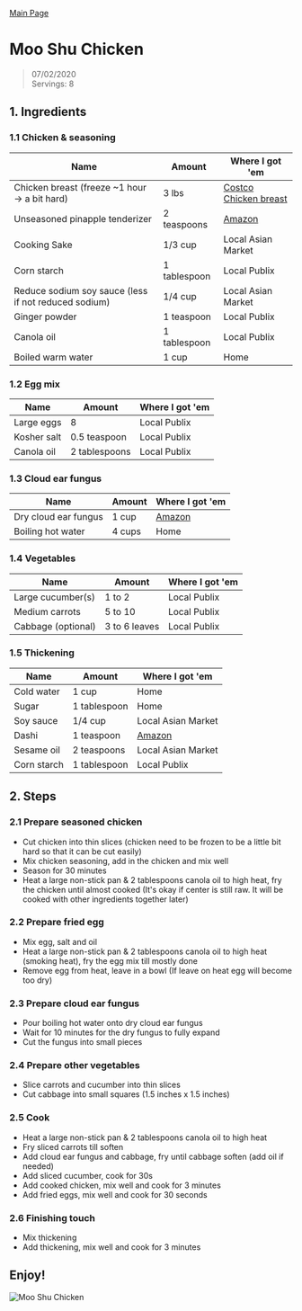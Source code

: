 [Main Page](https://yolanda-ht.github.io/YoloCookBlob/)

# Moo Shu Chicken
> 07/02/2020 <br>
> Servings: 8

## 1. Ingredients
### 1.1 Chicken & seasoning

Name                                           |         Amount       |       Where I got 'em
---------------------------------------------  | -------------------- | ---------------------------------------- 
Chicken breast (freeze ~1 hour -> a bit hard)  |      3 lbs           |  [Costco Chicken breast](https://www.costcobusinessdelivery.com/*kirkland-signature-chicken-breasts%2C-boneless-skinless%2C-10-lb-avg-wt.product.11249049.html)
Unseasoned pinapple tenderizer                 |   2 teaspoons        |  [Amazon](https://www.amazon.com/Adolphs-Unseasoned-Tenderizer-44-5-oz/dp/B0015AO7YO/ref=sr_1_1?dchild=1&keywords=pineapple+tenderizer&qid=1593736883&sr=8-1)
Cooking Sake                                   |   1/3 cup            | Local Asian Market
Corn starch                                    |   1 tablespoon       | Local Publix
Reduce sodium soy sauce (less if not reduced sodium) |   1/4 cup      | Local Asian Market
Ginger powder                                  |   1 teaspoon         | Local Publix
Canola oil                                     | 1 tablespoon         | Local Publix
Boiled warm water                              | 1 cup                | Home

### 1.2 Egg mix

Name                                      |         Amount       |       Where I got 'em
----------------------------------------  | -------------------- | ---------------------------------------- 
Large eggs                                | 8                    | Local Publix
Kosher salt                               | 0.5 teaspoon         | Local Publix
Canola oil                                | 2 tablespoons        | Local Publix

### 1.3 Cloud ear fungus

Name                                      |         Amount       |       Where I got 'em
----------------------------------------  | -------------------- | ---------------------------------------- 
Dry cloud ear fungus                      | 1 cup                | [Amazon](https://www.amazon.com/Wild-Woodear-Mushroom-Black-Fungus/dp/B00QA3WG0I/ref=sr_1_15?dchild=1&keywords=dry+wood+ear+mushrooms&qid=1593737812&sr=8-15)
Boiling hot water                         | 4 cups               | Home

### 1.4 Vegetables

Name                                      |         Amount       |       Where I got 'em
----------------------------------------  | -------------------- | ---------------------------------------- 
Large cucumber(s)                         | 1 to 2               | Local Publix
Medium carrots                            | 5 to 10              | Local Publix
Cabbage (optional)                        | 3 to 6 leaves        | Local Publix

### 1.5 Thickening

Name                                      |         Amount       |       Where I got 'em
----------------------------------------  | -------------------- | ---------------------------------------- 
Cold water                                | 1 cup                | Home
Sugar                                     | 1 tablespoon         | Home
Soy sauce                                 | 1/4 cup              | Local Asian Market
Dashi                                     | 1 teaspoon           | [Amazon](https://www.amazon.com/Ajinomoto-Dashi-Soup-Stock-4-23/dp/B0002YB40O/ref=sxts_sxwds-bia-wc-p13n1_0?cv_ct_cx=dashi&dchild=1&keywords=dashi&pd_rd_i=B0002YB40O&pd_rd_r=1e746944-5aa4-461a-aa78-78bbe9ddfef4&pd_rd_w=aFE1H&pd_rd_wg=xoOqP&pf_rd_p=1da5beeb-8f71-435c-b5c5-3279a6171294&pf_rd_r=51WZSEQYQCDACZHPJPRF&psc=1&qid=1593738215&sr=1-1-70f7c15d-07d8-466a-b325-4be35d7258cc)
Sesame oil                                | 2 teaspoons          | Local Asian Market
Corn starch                               | 1 tablespoon        | Local Publix


## 2. Steps
### 2.1 Prepare seasoned chicken
- Cut chicken into thin slices (chicken need to be frozen to be a little bit hard so that it can be cut easily)
- Mix chicken seasoning, add in the chicken and mix well
- Season for 30 minutes
- Heat a large non-stick pan & 2 tablespoons canola oil to high heat, fry the chicken until almost cooked (It's okay if center is still raw. It will be cooked with other ingredients together later)

### 2.2 Prepare fried egg
- Mix egg, salt and oil
- Heat a large non-stick pan & 2 tablespoons canola oil to high heat (smoking heat), fry the egg mix till mostly done
- Remove egg from heat, leave in a bowl (If leave on heat egg will become too dry)

### 2.3 Prepare cloud ear fungus
- Pour boiling hot water onto dry cloud ear fungus
- Wait for 10 minutes for the dry fungus to fully expand
- Cut the fungus into small pieces

### 2.4 Prepare other vegetables
- Slice carrots and cucumber into thin slices
- Cut cabbage into small squares (1.5 inches x 1.5 inches)

### 2.5 Cook
- Heat a large non-stick pan & 2 tablespoons canola oil to high heat
- Fry sliced carrots till soften
- Add cloud ear fungus and cabbage, fry until cabbage soften (add oil if needed)
- Add sliced cucumber, cook for 30s
- Add cooked chicken, mix well and cook for 3 minutes
- Add fried eggs, mix well and cook for 30 seconds

### 2.6 Finishing touch
- Mix thickening
- Add thickening, mix well and cook for 3 minutes

## Enjoy!
![Moo Shu Chicken](https://user-images.githubusercontent.com/26311995/86422136-46697500-bcaa-11ea-8bd8-45041b9082eb.jpg)












